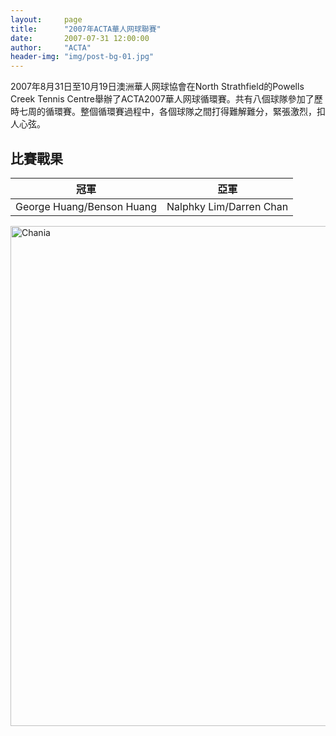 ```yaml
---
layout:     page
title:      "2007年ACTA華人网球聯賽"
date:       2007-07-31 12:00:00
author:     "ACTA"
header-img: "img/post-bg-01.jpg"
---
```

<p>2007年8月31日至10月19日澳洲華人网球協會在North Strathfield的Powells Creek Tennis Centre舉辦了ACTA2007華人网球循環賽。共有八個球隊參加了歷時七周的循環賽。整個循環賽過程中，各個球隊之間打得難解難分，緊張激烈，扣人心弦。</p>
<div class="container">
    <h2>比賽戰果</h2>
    <table class="table">
        <thead>
            <tr>
                <th>冠軍</th>
                <th>亞軍</th>
            </tr>
        </thead>
        <tbody>
            <tr>
                <td>George Huang/Benson Huang</td>
                <td>Nalphky Lim/Darren Chan</td>
            </tr>
        </tbody>
    </table>
    <img class="img-responsive" src="{{ site.baseurl }}/img/2007a-photo.jpg" alt="Chania" width="800" />
</div>
